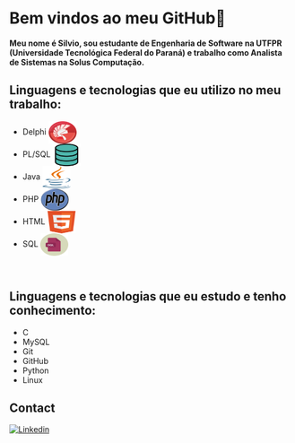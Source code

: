 # Bem vindos ao meu GitHub👋

**Meu nome é Silvio, sou estudante de Engenharia de Software na UTFPR (Universidade Tecnológica Federal do Paraná) e trabalho como Analista de Sistemas na Solus Computação.**

## Linguagens e tecnologias que eu utilizo no meu trabalho:

<div style="display:inline_block">
<ul>
  <li>Delphi <img align="center" alt="Siv-delphi" height="40" width="50" src="img/delphi.png"></li>
  <li>PL/SQL <img align="center" alt="Siv-plsql" height="40" width="50" src="img/plsql.png"></li>
  <li>Java <img align="center" alt="Siv-java" height="40" width="50" src="img/java.png"></li>
  <li>PHP <img align="center" alt="Siv-php" height="40" width="50" src="img/php.png"></li>
  <li>HTML <img align="center" alt="Siv-html" height="40" width="50" src="img/html.png"></li>
  <li>SQL <img align="center" alt="Siv-sql" height="40" width="50" src="img/sql.png"></li>
</ul>
<br/>

## Linguagens e tecnologias que eu estudo e tenho conhecimento:

* C
* MySQL
* Git
* GitHub
* Python
* Linux

## Contact 

[![Linkedin](https://img.shields.io/badge/LinkedIn-0077B5?style=for-the-badge&logo=linkedin&logoColor=white)](https://www.linkedin.com/in/silvio-j-oliveira-541b6a211/)

</div>

